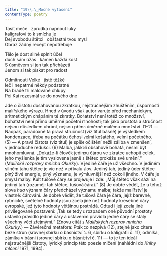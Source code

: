 ```yaml
---
title: "19\\.\_Mocné vytasení"
contentType: poetry
---
```


<section>

Tasit meče   zprudka napnout luky  
kaligrafovi to k smíchu je  
Dej svobodu štětci   obšťastní tvou mysl  
Obraz žádný recept nepotřebuje

</section>

<section>

Tělo je dost silné splnit účel  
duch sám úžas   kámen každá kost  
S úsměvem si jen tak přicházeti  
Jenom si tak pískat pro radost

</section>

<section>

Odmítnouti Velké   jistě těžké  
leč i nepatrné někdy podstatné  
Na bradě tři malované chlupy  
Pei Kai rozesmál se do nového dne

</section>


<section>

Jde o čistotu dosahovanou zkratkou, nejstruč­nějším zhuštěním, úsporností malířského výrazu. Hned v úvodu však autor varuje před mechanickým, aritmetickým chápáním té zkratky. Bohatství není totéž co množství, bohatství není přímo úměrné početní mnohosti; tak jako prostota a stručnost nejsou důsledkem ubrání, nejsou přímo úměrné malému množství. (1–2) — Naopak, paradoxně ta pravá stručnost (viz titul básně) je výsledkem kondenzace, třeba na počátku čehosi velmi košatého, velmi početného. (5) — A pravá čistota (viz titul) je spíše očištění nežli záliba v zmenšení, v jednoduché redukci. (6) Malba, jakkoli obsahově bohatá, nesmí být mnohomluvná. „Dokáže-li člověk jedinou čárou ve zkratce uchopit celek, jeho myšlenka je tím vyslovena jasně a štětec prokáže své umění.“ (_Malířské_ _rozpravy_ _mnicha_ _Okurky_). V jediné čáře je už všechno. V jediném silném tahu štětce je víc než v přívalu slov. Jediný tah, jediný úder štětce plný živé energie, plný významu, je výmluvnější než cokoli jiného. V čáře je smysl malby. Kult tušové čáry se projevuje i zde: „Můj štětec však sází na jediný tah (rozuměj: tah štětce, tušová čára).“ (8) Je dobře vědět, že u téhož slova _hua_ význam čáry předcházel významu malba; takže malířství je vlastně: čárování. Je dobré vědět, že tušová čára je čára, jejíž barevné, rytmické, světelné hodnoty jsou zcela jiné než hodnoty kresebné čáry evropské, jež tyto hodnoty většinou postrádá. Odtud i její zcela jiné privilegované postavení: „Tak se tedy s rozpadem oné původní prostoty ustavilo pravidlo jediné čáry a ustavením pravidla jedné čáry se staly všechny věci zřejmými.“ (Znovu citát z _Malířských_ _rozprav_ _mnicha_ _Okurky_.) — Závěrečná metafora: Pták co nezpívá (12), stejně jako citera beze strun (srovnej sbírku o básnictví č. 6, sbírku o kaligrafii č. 11), odmlka, zámlka v básni (srovnej sbírku o básnictví č. 11) — to je ten ideál nejstručnější čistoty, lyrický princip této poezie mlčení (nahlédni do _Knihy_ _mlčení_ 1971, 1994).

</section>
